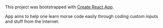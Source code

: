 This project was bootstrapped with [Create React App](https://github.com/facebook/create-react-app).

App aims to help one learn morse code easily through coding custom inputs and stuff from the Internet. 
